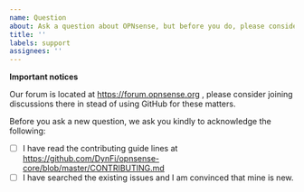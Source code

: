 ```yaml
---
name: Question
about: Ask a question about OPNsense, but before you do, please consider using our forum
title: ''
labels: support
assignees: ''
---
```

**Important notices**

Our forum is located at https://forum.opnsense.org , please consider joining discussions there in stead of using GitHub for these matters.

Before you ask a new question, we ask you kindly to acknowledge the following:

- [ ] I have read the contributing guide lines at https://github.com/DynFi/opnsense-core/blob/master/CONTRIBUTING.md 
- [ ] I have searched the existing issues and I am convinced that mine is new.
